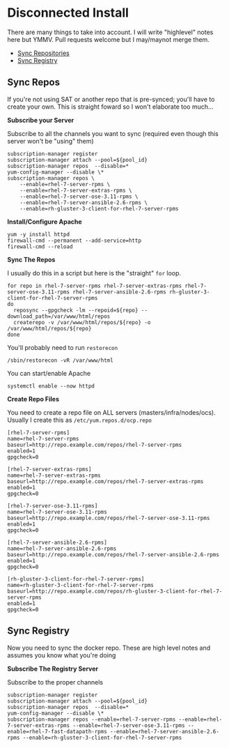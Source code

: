 # Disconnected Install

There are many things to take into account. I will write "highlevel" notes here but YMMV. Pull requests welcome but I may/maynot merge them.

* [Sync Repositories](#sync-repos)
* [Sync Registry](#sync-registry)

## Sync Repos

If you're not using SAT or another repo that is pre-synced; you'll have to create your own. This is straight foward so I won't elaborate too much...

__Subscribe your Server__

Subscribe to all the channels you want to sync (required even though this server won't be "using" them)

```
subscription-manager register
subscription-manager attach --pool=${pool_id}
subscription-manager repos  --disable=*
yum-config-manager --disable \*
subscription-manager repos \
    --enable=rhel-7-server-rpms \
    --enable=rhel-7-server-extras-rpms \
    --enable=rhel-7-server-ose-3.11-rpms \
    --enable=rhel-7-server-ansible-2.6-rpms \
    --enable=rh-gluster-3-client-for-rhel-7-server-rpms
```

__Install/Configure Apache__

```
yum -y install httpd
firewall-cmd --permanent --add-service=http
firewall-cmd --reload
```

__Sync The Repos__

I usually do this in a script but here is the "straight" `for` loop.

```
for repo in rhel-7-server-rpms rhel-7-server-extras-rpms rhel-7-server-ose-3.11-rpms rhel-7-server-ansible-2.6-rpms rh-gluster-3-client-for-rhel-7-server-rpms
do
  reposync --gpgcheck -lm --repoid=${repo} --download_path=/var/www/html/repos
  createrepo -v /var/www/html/repos/${repo} -o /var/www/html/repos/${repo}
done
```

You'll probably need to run `restorecon`

```
/sbin/restorecon -vR /var/www/html
```

You can start/enable Apache

```
systemctl enable --now httpd
```

__Create Repo Files__

You need to create a repo file on ALL servers (masters/infra/nodes/ocs). Usually I create this as `/etc/yum.repos.d/ocp.repo`


```
[rhel-7-server-rpms]
name=rhel-7-server-rpms
baseurl=http://repo.example.com/repos/rhel-7-server-rpms
enabled=1
gpgcheck=0

[rhel-7-server-extras-rpms]
name=rhel-7-server-extras-rpms
baseurl=http://repo.example.com/repos/rhel-7-server-extras-rpms
enabled=1
gpgcheck=0

[rhel-7-server-ose-3.11-rpms]
name=rhel-7-server-ose-3.11-rpms
baseurl=http://repo.example.com/repos/rhel-7-server-ose-3.11-rpms
enabled=1
gpgcheck=0

[rhel-7-server-ansible-2.6-rpms]
name=rhel-7-server-ansible-2.6-rpms
baseurl=http://repo.example.com/repos/rhel-7-server-ansible-2.6-rpms
enabled=1
gpgcheck=0

[rh-gluster-3-client-for-rhel-7-server-rpms]
name=rh-gluster-3-client-for-rhel-7-server-rpms
baseurl=http://repo.example.com/repos/rh-gluster-3-client-for-rhel-7-server-rpms
enabled=1
gpgcheck=0
```

## Sync Registry

Now you need to sync the docker repo. These are high level notes and assumes you know what you're doing

__Subscribe The Registry Server__

Subscribe to the proper channels

```
subscription-manager register
subscription-manager attach --pool=${pool_id}
subscription-manager repos  --disable=*
yum-config-manager --disable \*
subscription-manager repos --enable=rhel-7-server-rpms --enable=rhel-7-server-extras-rpms --enable=rhel-7-server-ose-3.11-rpms --enable=rhel-7-fast-datapath-rpms --enable=rhel-7-server-ansible-2.6-rpms --enable=rh-gluster-3-client-for-rhel-7-server-rpms
```
